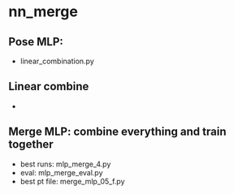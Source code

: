 # nn_merge
## Pose MLP:
- linear_combination.py
## Linear combine
-
## Merge MLP: combine everything and train together
- best runs: mlp_merge_4.py
- eval: mlp_merge_eval.py
- best pt file: merge_mlp_05_f.py
